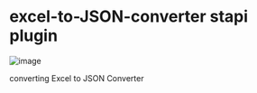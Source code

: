 # excel-to-JSON-converter stapi plugin 
![image](https://github.com/user-attachments/assets/9284ec03-3eeb-4c2d-b6f5-e482ef27653b)

converting Excel to JSON Converter
